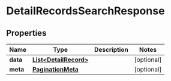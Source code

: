 

# DetailRecordsSearchResponse


## Properties

Name | Type | Description | Notes
------------ | ------------- | ------------- | -------------
**data** | [**List&lt;DetailRecord&gt;**](DetailRecord.md) |  |  [optional]
**meta** | [**PaginationMeta**](PaginationMeta.md) |  |  [optional]



